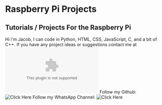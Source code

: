 # Raspberry Pi Projects
Tutorials / Projects For the Raspberry Pi
---
Hi i'm Jacob,
I can code in Python, HTML, CSS, JavaScript, C, and a bit of C++.
If you have any project ideas or suggestions contact me at ![Click Here](jpwaters.github@gmail.com)
Follow my Github: ![Click Here](https://github.com/jpwaters09)
Follow my WhatsApp Channel: ![Click Here](https://bit.ly/3sr99ZO)
